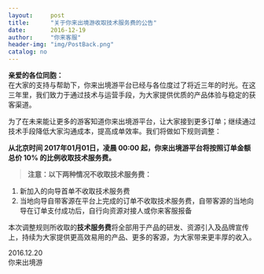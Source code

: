 ```yaml
---
layout:     post
title:      "关于你来出境游收取技术服务费的公告"
date:       2016-12-19
author:     "你来客服"
header-img: "img/PostBack.png"
catalog: no
---
```


**亲爱的各位同胞：**  
在大家的支持与帮助下，你来出境游平台已经与各位度过了将近三年的时光。在这三年里，我们致力于通过技术与运营手段，为大家提供优质的产品体验与稳定的获客渠道。  

为了在未来能让更多的游客知道你来出境游平台，让大家接到更多订单；继续通过技术手段降低大家沟通成本，提高成单效率。我们将做如下规则调整：  

**从北京时间 2017年01月01日，凌晨 00:00 起，你来出境游平台将按照订单金额总价 10% 的比例收取技术服务费。**  

> **注意：以下两种情况不收取技术服务费：**  
1. 新加入的向导首单不收取技术服务费  
2. 当地向导自带客源在平台上完成的订单不收取技术服务费，自带客源的当地向导在订单支付成功后，自行向资源对接人或你来客服报备  

本次调整规则所收取的**技术服务费**将全部用于产品的研发、资源引入及品牌宣传上，持续为大家提供更高效易用的产品、更多的客源，为大家带来更丰厚的收入。

2016.12.20  
你来出境游